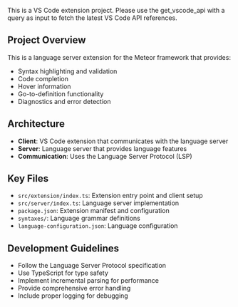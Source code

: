 <!-- Use this file to provide workspace-specific custom instructions to Copilot. For more details, visit https://code.visualstudio.com/docs/copilot/copilot-customization#_use-a-githubcopilotinstructionsmd-file -->

This is a VS Code extension project. Please use the get_vscode_api with a query as input to fetch the latest VS Code API references.

## Project Overview
This is a language server extension for the Meteor framework that provides:
- Syntax highlighting and validation
- Code completion
- Hover information
- Go-to-definition functionality
- Diagnostics and error detection

## Architecture
- **Client**: VS Code extension that communicates with the language server
- **Server**: Language server that provides language features
- **Communication**: Uses the Language Server Protocol (LSP)

## Key Files
- `src/extension/index.ts`: Extension entry point and client setup
- `src/server/index.ts`: Language server implementation
- `package.json`: Extension manifest and configuration
- `syntaxes/`: Language grammar definitions
- `language-configuration.json`: Language configuration

## Development Guidelines
- Follow the Language Server Protocol specification
- Use TypeScript for type safety
- Implement incremental parsing for performance
- Provide comprehensive error handling
- Include proper logging for debugging
